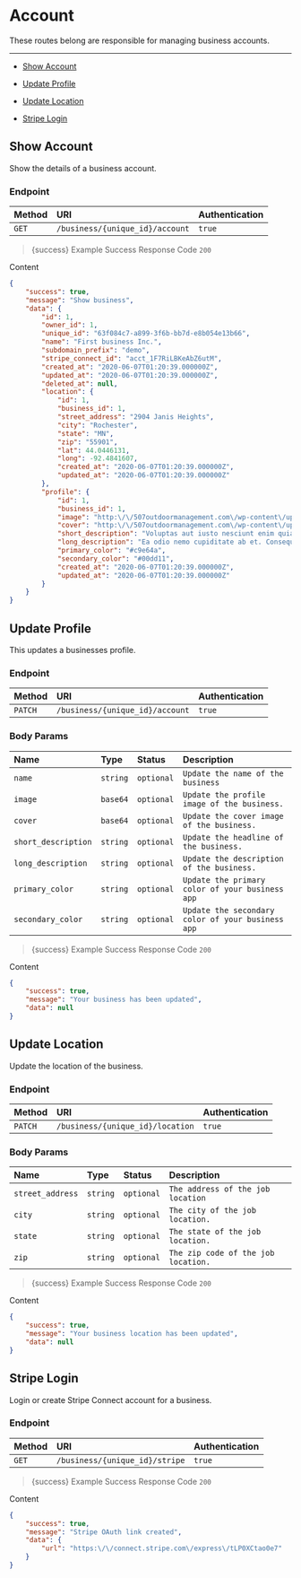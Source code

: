 # Account

These routes belong are responsible for managing business accounts.

---

- [Show Account](#show-account)


- [Update Profile](#update-profile)


- [Update Location](#update-location)


- [Stripe Login](#stripe-login)



<a name="show-account"></a>
## Show Account

Show the details of a business account.
### Endpoint
|Method|URI|Authentication|
|:-|:-|:-|
|`GET`|`/business/{unique_id}/account`|`true`|



> {success} Example Success Response
Code `200`

Content

```json
{
    "success": true,
    "message": "Show business",
    "data": {
        "id": 1,
        "owner_id": 1,
        "unique_id": "63f084c7-a899-3f6b-bb7d-e8b054e13b66",
        "name": "First business Inc.",
        "subdomain_prefix": "demo",
        "stripe_connect_id": "acct_1F7RiLBKeAbZ6utM",
        "created_at": "2020-06-07T01:20:39.000000Z",
        "updated_at": "2020-06-07T01:20:39.000000Z",
        "deleted_at": null,
        "location": {
            "id": 1,
            "business_id": 1,
            "street_address": "2904 Janis Heights",
            "city": "Rochester",
            "state": "MN",
            "zip": "55901",
            "lat": 44.0446131,
            "long": -92.4841607,
            "created_at": "2020-06-07T01:20:39.000000Z",
            "updated_at": "2020-06-07T01:20:39.000000Z"
        },
        "profile": {
            "id": 1,
            "business_id": 1,
            "image": "http:\/\/507outdoormanagement.com\/wp-content\/uploads\/2019\/10\/foliage-2942282_1920-1920x730.jpg",
            "cover": "http:\/\/507outdoormanagement.com\/wp-content\/uploads\/2019\/10\/foliage-2942282_1920-1920x730.jpg",
            "short_description": "Voluptas aut iusto nesciunt enim quia dignissimos aliquid.",
            "long_description": "Ea odio nemo cupiditate ab et. Consequatur eius placeat laudantium laborum eos explicabo. Reiciendis molestias dolores aut ipsa. Molestiae explicabo libero est sunt quae ratione nihil.",
            "primary_color": "#c9e64a",
            "secondary_color": "#00dd11",
            "created_at": "2020-06-07T01:20:39.000000Z",
            "updated_at": "2020-06-07T01:20:39.000000Z"
        }
    }
}

```



<a name="update-profile"></a>
## Update Profile

This updates a businesses profile.
### Endpoint
|Method|URI|Authentication|
|:-|:-|:-|
|`PATCH`|`/business/{unique_id}/account`|`true`|


### Body Params
|Name|Type|Status|Description|
|:-|:-|:-|:-|
|`name`|`string`|`optional`|`Update the name of the business`|
|`image`|`base64`|`optional`|`Update the profile image of the business.`|
|`cover`|`base64`|`optional`|`Update the cover image of the business.`|
|`short_description`|`string`|`optional`|`Update the headline of the business.`|
|`long_description`|`string`|`optional`|`Update the description of the business.`|
|`primary_color`|`string`|`optional`|`Update the primary color of your business app`|
|`secondary_color`|`string`|`optional`|`Update the secondary color of your business app`|


> {success} Example Success Response
Code `200`

Content

```json
{
    "success": true,
    "message": "Your business has been updated",
    "data": null
}

```



<a name="update-location"></a>
## Update Location

Update the location of the business.
### Endpoint
|Method|URI|Authentication|
|:-|:-|:-|
|`PATCH`|`/business/{unique_id}/location`|`true`|


### Body Params
|Name|Type|Status|Description|
|:-|:-|:-|:-|
|`street_address`|`string`|`optional`|`The address of the job location`|
|`city`|`string`|`optional`|`The city of the job location.`|
|`state`|`string`|`optional`|`The state of the job location.`|
|`zip`|`string`|`optional`|`The zip code of the job location.`|


> {success} Example Success Response
Code `200`

Content

```json
{
    "success": true,
    "message": "Your business location has been updated",
    "data": null
}

```



<a name="stripe-login"></a>
## Stripe Login

Login or create Stripe Connect account for a business.
### Endpoint
|Method|URI|Authentication|
|:-|:-|:-|
|`GET`|`/business/{unique_id}/stripe`|`true`|



> {success} Example Success Response
Code `200`

Content

```json
{
    "success": true,
    "message": "Stripe OAuth link created",
    "data": {
        "url": "https:\/\/connect.stripe.com\/express\/tLP0XCtao0e7"
    }
}

```


